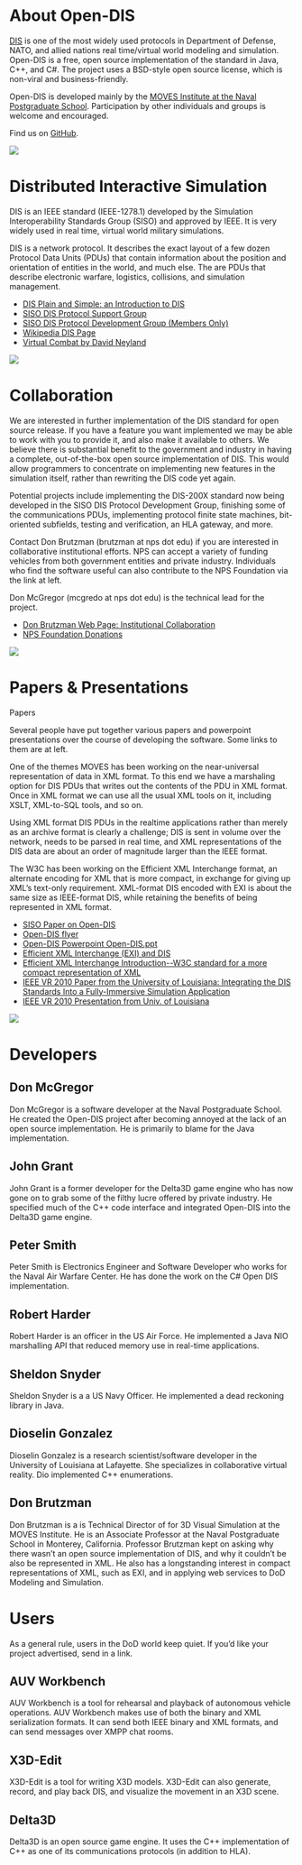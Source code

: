 # About Open-DIS

[DIS](https://en.wikipedia.org/wiki/Distributed_Interactive_Simulation) is one of the most widely used protocols in Department of Defense, NATO, and allied nations real time/virtual world modeling and simulation. Open-DIS is a free, open source implementation of the standard in Java, C++, and C#.  The project uses a BSD-style open source license, which is non-viral and business-friendly.

Open-DIS is developed mainly by the [MOVES Institute at the Naval Postgraduate School](https://www.movesinstitute.org). Participation by other individuals and groups is welcome and encouraged.

Find us on [GitHub](https://github.com/open-dis).

![](shapeimage_1.png)

# Distributed Interactive Simulation

DIS is an IEEE standard (IEEE-1278.1) developed by the Simulation Interoperability Standards Group (SISO) and approved by IEEE. It is very widely used in real time, virtual world military simulations. 

DIS is a network protocol. It describes the exact layout of a few dozen Protocol Data Units (PDUs) that contain information about the position and orientation of entities in the world, and much else. The are PDUs that describe electronic warfare, logistics, collisions, and simulation management.

* [DIS Plain and Simple: an Introduction to DIS](https://www.google.ca/url?sa=t&rct=j&q=&esrc=s&source=web&cd=1&ved=0ahUKEwjQs8HsoPvVAhVi4IMKHZHyC_cQFggoMAA&url=https%3A%2F%2Fwww.sisostds.org%2FDigitalLibrary.aspx%3FCommand%3DCore_Download%26EntryId%3D29302&usg=AFQjCNHbhiBCVmEDrTaWZBD2tFUWKg4yVw)
* [SISO DIS Protocol Support Group](https://www.sisostds.org/StandardsActivities/SupportGroups/DISRPRFOMPSG.aspx)
* [SISO DIS Protocol Development Group (Members Only)](http://www.sisostds.org/index.php?tg=articles&idx=More&topics=22&article=44)
* [Wikipedia DIS Page](http://en.wikipedia.org/wiki/Distributed_Interactive_Simulation)
* [Virtual Combat by David Neyland](http://www.amazon.com/Virtual-Combat-Distributed-Interactive-Simulation/dp/0811731251/ref=pd_bbs_sr_1?ie=UTF8&s=books&qid=1236275434&sr=8-1)

![](B52.png)

# Collaboration

We are interested in further implementation of the DIS standard for open source release. If you have a feature you want implemented we may be able to work with you to provide it, and also make it available to others.  We believe there is substantial benefit to the government and industry in having a complete, out-of-the-box open source implementation of DIS. This would allow programmers to concentrate on implementing new features in the simulation itself, rather than rewriting the DIS code yet again. 

Potential projects include implementing the DIS-200X standard now being developed in the SISO DIS Protocol Development Group, finishing some of the communications PDUs, implementing protocol finite state machines, bit-oriented subfields, testing and verification, an HLA gateway, and more.

Contact Don Brutzman (brutzman at nps dot edu) if you are interested in collaborative institutional efforts. NPS can accept a variety of funding vehicles from both government entities and private industry. Individuals who find the software useful can also contribute to the NPS Foundation via the link at left. 

Don McGregor (mcgredo at nps dot edu) is the technical lead for the project.

* [Don Brutzman Web Page: Institutional Collaboration](http://faculty.nps.edu/brutzman/brutzman.html)
* [NPS Foundation Donations](http://www.npsfoundation.org/donate)

![](GOLDENGATE.png)

# Papers & Presentations

Papers

Several people have put together various papers and powerpoint presentations over the course of developing the software. Some links to them are at left.

One of the themes MOVES has been working on the near-universal representation of data in XML format. To this end we have a marshaling option for DIS PDUs that writes out the contents of the PDU in XML format. Once in XML format we can use all the usual XML tools on it, including XSLT, XML-to-SQL tools, and so on.

Using XML format DIS PDUs in the realtime applications rather than merely as an archive format is clearly a challenge; DIS is sent in volume over the network, needs to be parsed in real time, and XML representations of the DIS data are about an order of magnitude larger than the IEEE format.

The W3C has been working on the Efficient XML Interchange format, an alternate encoding for XML that is more compact, in exchange for giving up XML’s text-only requirement. XML-format DIS encoded with EXI is about the same size as IEEE-format DIS, while retaining the benefits of being represented in XML format.

* [SISO Paper on Open-DIS](SisoDISPaper.pdf)
* [Open-DIS flyer](Open-DIS-flyer.pdf)
* [Open-DIS Powerpoint Open-DIS.ppt](Open-DIS.ppt)
* [Efficient XML Interchange (EXI)  and DIS](ExiComparisons.ppt)
* [Efficient XML Interchange Introduction--W3C standard for a more compact representation of XML](ExiLecture.ppt)
* [IEEE VR 2010 Paper from the University of Louisiana: Integrating the DIS Standards Into a Fully-Immersive Simulation Application](searis_paper40-1.pdf)
* [IEEE VR 2010 Presentation from Univ. of Louisiana](SEARIS2010-1.pdf)

![](shapeimage_2.png)

# Developers

## Don McGregor

Don McGregor is a software developer at the Naval Postgraduate School. He created the Open-DIS project after becoming annoyed at the lack of an open source implementation. He is primarily to blame for the Java implementation.

## John Grant

John Grant is a former developer for the Delta3D game engine who has now gone on to grab some of the filthy lucre offered by private industry. He specified much of the C++ code interface and integrated Open-DIS into the Delta3D game engine.

## Peter Smith

Peter Smith is Electronics Engineer and Software Developer who works for the Naval Air Warfare Center.  He has done the work on the C# Open DIS implementation.

## Robert Harder

Robert Harder is an officer in the US Air Force. He implemented a Java NIO marshalling API that reduced memory use in real-time applications.

## Sheldon Snyder

Sheldon Snyder is a a US Navy Officer. He implemented a dead reckoning library in Java.

## Dioselin Gonzalez

Dioselin Gonzalez is a research scientist/software developer in the University of Louisiana at Lafayette. She specializes in collaborative virtual reality. Dio implemented C++ enumerations.

## Don Brutzman

Don Brutzman is a is Technical Director of for 3D Visual Simulation at the MOVES Institute. He is an Associate Professor at the Naval Postgraduate School in Monterey, California. Professor Brutzman kept on asking why there wasn’t an open source implementation of DIS, and why it couldn’t be also be represented in XML. He also has a longstanding interest in compact representations of XML, such as EXI, and in applying web services to DoD Modeling and Simulation.

# Users

As a general rule, users in the DoD world keep quiet. If you’d like your project advertised, send in a link.

## AUV Workbench

AUV Workbench is a tool for rehearsal and playback of autonomous vehicle operations. AUV Workbench makes use of both the binary and XML serialization formats. It can send both IEEE binary and XML formats, and can send messages over XMPP chat rooms.
 
## X3D-Edit

X3D-Edit is a tool for writing X3D models. X3D-Edit can also generate, record, and play back DIS, and visualize the movement in an X3D scene.

## Delta3D

Delta3D is an open source game engine. It uses the C++ implementation of C++ as one of its communications protocols (in addition to HLA).
